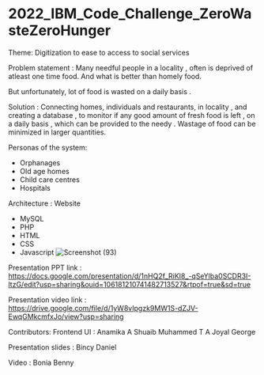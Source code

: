 # 2022_IBM_Code_Challenge_ZeroWasteZeroHunger

Theme: 
Digitization to ease to access to social services


Problem statement : 
Many needful people in a locality , often is deprived of atleast one time food. And what is better than homely food.

But unfortunately, lot of food is wasted on a daily basis .


Solution : 
Connecting homes, individuals and restaurants, in locality , and creating a database , to monitor if any good amount of fresh food is left , on a daily basis , which can be provided to the needy . Wastage of food can be minimized in larger quantities.


Personas of the system:
- Orphanages
- Old age homes
- Child care centres
- Hospitals


Architecture : Website
- MySQL
- PHP
- HTML
- CSS
- Javascript
![Screenshot (93)](https://user-images.githubusercontent.com/85350031/167692107-2dc685c3-ebdc-412f-9285-894e81a29001.png)



Presentation PPT link : https://docs.google.com/presentation/d/1nHQ2f_RiKI8_-qSeYlba0SCDR3I-ltzG/edit?usp=sharing&ouid=106181210741482713527&rtpof=true&sd=true

Presentation video link : https://drive.google.com/file/d/1yW8vIpgzk9MW1S-dZJV-EwqGMkcmfxJo/view?usp=sharing



Contributors: 
Frontend UI         : Anamika A
                      Shuaib Muhammed T A
                      Joyal George

Presentation slides : Bincy Daniel

Video               : Bonia Benny
